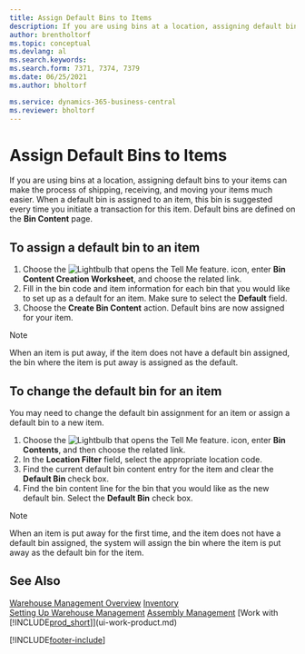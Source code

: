 ```yaml
---
title: Assign Default Bins to Items
description: If you are using bins at a location, assigning default bins to your items can make the process of shipping, receiving, and moving your items much easier.
author: brentholtorf
ms.topic: conceptual
ms.devlang: al
ms.search.keywords:
ms.search.form: 7371, 7374, 7379
ms.date: 06/25/2021
ms.author: bholtorf

ms.service: dynamics-365-business-central
ms.reviewer: bholtorf
---
```

# Assign Default Bins to Items
If you are using bins at a location, assigning default bins to your items can make the process of shipping, receiving, and moving your items much easier. When a default bin is assigned to an item, this bin is suggested every time you initiate a transaction for this item. Default bins are defined on the **Bin Content** page.  

## To assign a default bin to an item
1.  Choose the ![Lightbulb that opens the Tell Me feature.](media/ui-search/search_small.png "Tell me what you want to do") icon, enter **Bin Content Creation Worksheet**, and choose the related link.  
2.  Fill in the bin code and item information for each bin that you would like to set up as a default for an item. Make sure to select the **Default** field.  
3.  Choose the **Create Bin Content** action. Default bins are now assigned for your item.  

> [!NOTE]  
>  When an item is put away, if the item does not have a default bin assigned, the bin where the item is put away is assigned as the default.  

## To change the default bin for an item  
You may need to change the default bin assignment for an item or assign a default bin to a new item.
1.  Choose the ![Lightbulb that opens the Tell Me feature.](media/ui-search/search_small.png "Tell me what you want to do") icon, enter **Bin Contents**, and then choose the related link.  
2.  In the **Location Filter** field, select the appropriate location code.  
3.  Find the current default bin content entry for the item and clear the **Default Bin** check box.  
4.  Find the bin content line for the bin that you would like as the new default bin. Select the **Default Bin** check box.  

> [!NOTE]  
>  When an item is put away for the first time, and the item does not have a default bin assigned, the system will assign the bin where the item is put away as the default bin for the item.  

## See Also  
[Warehouse Management Overview](design-details-warehouse-management.md)
[Inventory](inventory-manage-inventory.md)  
[Setting Up Warehouse Management](warehouse-setup-warehouse.md) 
[Assembly Management](assembly-assemble-items.md)
[Work with [!INCLUDE[prod_short](includes/prod_short.md)]](ui-work-product.md)


[!INCLUDE[footer-include](includes/footer-banner.md)]